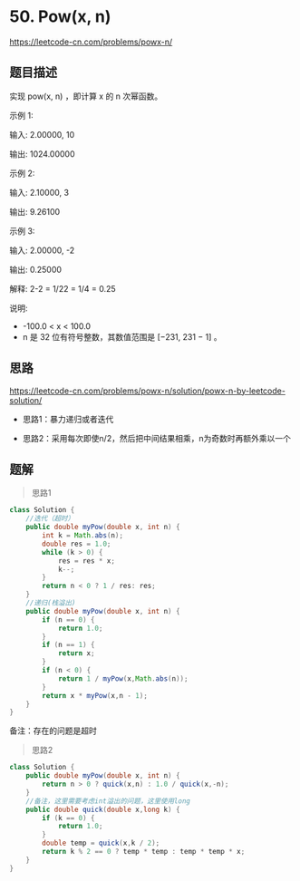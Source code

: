 # 50. Pow(x, n)


https://leetcode-cn.com/problems/powx-n/




## 题目描述

实现 pow(x, n) ，即计算 x 的 n 次幂函数。

示例 1:

输入: 2.00000, 10

输出: 1024.00000

示例 2:

输入: 2.10000, 3

输出: 9.26100

示例 3:

输入: 2.00000, -2

输出: 0.25000

解释: 2-2 = 1/22 = 1/4 = 0.25

说明:

- -100.0 < x < 100.0
- n 是 32 位有符号整数，其数值范围是 [−231, 231 − 1] 。

## 思路

https://leetcode-cn.com/problems/powx-n/solution/powx-n-by-leetcode-solution/

- 思路1：暴力递归或者迭代

- 思路2：采用每次即使n/2，然后把中间结果相乘，n为奇数时再额外乘以一个

## 题解

> 思路1

```java
class Solution {
    //迭代（超时）
    public double myPow(double x, int n) {
        int k = Math.abs(n);
        double res = 1.0;
        while (k > 0) {
            res = res * x;
            k--;
        }
        return n < 0 ? 1 / res: res;
    }
    //递归(栈溢出)
    public double myPow(double x, int n) {
        if (n == 0) {
            return 1.0;
        }
        if (n == 1) {
            return x;
        }
        if (n < 0) {
            return 1 / myPow(x,Math.abs(n));
        }
        return x * myPow(x,n - 1);
    }
}
```

备注：存在的问题是超时


> 思路2

```java
class Solution {
    public double myPow(double x, int n) {
        return n > 0 ? quick(x,n) : 1.0 / quick(x,-n);
    }
    //备注，这里需要考虑int溢出的问题，这里使用long
    public double quick(double x,long k) {
        if (k == 0) {
            return 1.0;
        }
        double temp = quick(x,k / 2);
        return k % 2 == 0 ? temp * temp : temp * temp * x;
    }
}
```